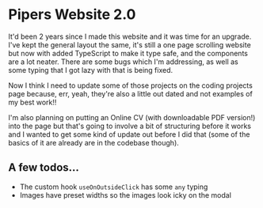 # Pipers Website 2.0

It'd been 2 years since I made this website and it was time for an upgrade. I've kept the general layout the same, it's still a one page scrolling website but now with added TypeScript to make it type safe, and the components are a lot neater. There are some bugs which I'm addressing, as well as some typing that I got lazy with that is being fixed.

Now I think I need to update some of those projects on the coding projects page because, err, yeah, they're also a little out dated and not examples of my best work!!

I'm also planning on putting an Online CV (with downloadable PDF version!) into the page but that's going to involve a bit of structuring before it works and I wanted to get some kind of update out before I did that (some of the basics of it are already are in the codebase though).

## A few todos...
* The custom hook `useOnOutsideClick` has some `any` typing
* Images have preset widths so the images look icky on the modal
